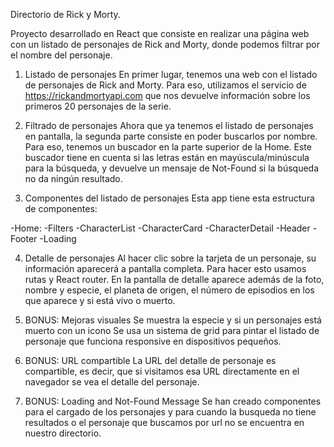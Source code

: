 Directorio de Rick y Morty.

Proyecto desarrollado en React que consiste en realizar una página web con un listado de personajes de Rick and Morty, donde podemos filtrar por el nombre del personaje.


1. Listado de personajes
En primer lugar, tenemos una web con el listado de personajes de Rick and Morty. Para eso, utilizamos el servicio de https://rickandmortyapi.com que nos devuelve información sobre los primeros 20 personajes de la serie.

2. Filtrado de personajes
Ahora que ya tenemos el listado de personajes en pantalla, la segunda parte consiste en poder buscarlos por nombre. Para eso, tenemos un buscador en la parte superior de la Home. Este buscador tiene en cuenta si las letras están en mayúscula/minúscula para la búsqueda, y devuelve un mensaje de Not-Found si la búsqueda no da ningún resultado.

3. Componentes del listado de personajes
Esta app tiene esta estructura de componentes:

-Home:
  -Filters
  -CharacterList
    -CharacterCard
-CharacterDetail
-Header
-Footer
-Loading

4. Detalle de personajes
Al hacer clic sobre la tarjeta de un personaje, su información aparecerá a pantalla completa. Para hacer esto usamos rutas y React router. En la pantalla de detalle aparece además de la foto, nombre y especie, el planeta de origen, el número de episodios en los que aparece y si está vivo o muerto.

5. BONUS: Mejoras visuales
Se muestra la especie y si un personajes está muerto con un icono
Se usa un sistema de grid para pintar el listado de personaje que funciona responsive en dispositivos pequeños.

6. BONUS: URL compartible
La URL del detalle de personaje es compartible, es decir, que si visitamos esa URL directamente en el navegador se vea el detalle del personaje.

7. BONUS: Loading and Not-Found Message
Se han creado componentes para el cargado de los personajes y para cuando la busqueda no tiene resultados o el personaje que buscamos por url no se encuentra en nuestro directorio.